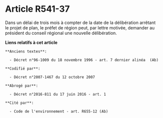 # Article R541-37

Dans un délai de trois mois à compter de la date de la délibération arrêtant le projet de plan, le préfet de région peut, par
lettre motivée, demander au président du conseil régional une nouvelle délibération.

**Liens relatifs à cet article**

	**Anciens textes**:

	  - Décret n°96-1009 du 18 novembre 1996 - art. 7 dernier alinéa  (Ab)

	**Codifié par**:

	  - Décret n°2007-1467 du 12 octobre 2007

	**Abrogé par**:

	  - Décret n°2016-811 du 17 juin 2016 - art. 1

	**Cité par**:

	  - Code de l'environnement - art. R655-12 (Ab)
